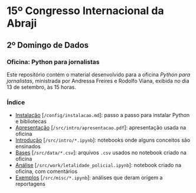 # 15º Congresso Internacional da Abraji

## 2º Domingo de Dados

### Oficina: Python para jornalistas

Este repositório contém o material desenvolvido para a oficina *Python para jornalistas*, ministrada por Andressa Freires e Rodolfo Viana, exibida no dia 13 de setembro, às 15 horas.

### Índice

- [Instalação](https://gitlab.com/rodolfo-viana/eventos/-/blob/main/20200913_abraji_analisededadoscompython/config/instalacao.md) [`/config/instalacao.md`]: passo a passo para instalar Python e bibliotecas
- [Apresentação](https://gitlab.com/rodolfo-viana/eventos/-/blob/main/20200913_abraji_analisededadoscompython/src/intro/apresentacao.pdf) [`/src/intro/apresentacao.pdf`]: apresentação usada na oficina
- [Introdução](https://gitlab.com/rodolfo-viana/eventos/-/tree/main/20200913_abraji_analisededadoscompython/src/intro) [`/src/intro/*.ipynb`]: notebooks onde alguns conceitos são ensinados
- [Bases](https://gitlab.com/rodolfo-viana/eventos/-/tree/main/20200913_abraji_analisededadoscompython/src/data) [`/src/data/*.csv`]: arquivos `.csv` usados no notebook criado na oficina
- [Análise](https://gitlab.com/rodolfo-viana/eventos/-/blob/main/20200913_abraji_analisededadoscompython/src/work/letalidade_policial.ipynb) [`/src/work/letalidade_policial.ipynb`]: notebook criado na oficina, com comentários
- [Exemplos](https://gitlab.com/rodolfo-viana/eventos/-/tree/main/20200913_abraji_analisededadoscompython/src/misc) [`/src/misc/*.ipynb`]: análises que deram origem a reportagens

